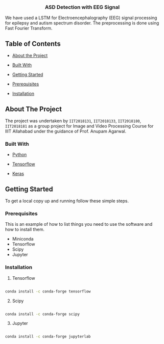 
  


<br />

<p  align="center">


 
<h3  align="center">ASD Detection with EEG Signal</h3>

  

<p  align="center">

We have used a LSTM for Electroencephalography (EEG) signal processing for epilepsy and autism spectrum disorder. The preprocessing is done using Fast Fourier Transform.


</p>

</p>

  
  
  
## Table of Contents

  

* [About the Project](#about-the-project)

* [Built With](#built-with)

* [Getting Started](#getting-started)

* [Prerequisites](#prerequisites)

* [Installation](#installation)
  
  
  

## About The Project

  The project was undertaken by 
`IIT2018131`, `IIT2018133`, `IIT2018180`, `IIT2018181`
as a group project for Image and Video Processing Course for IIIT Allahabad under the guidance of Prof. Anupam Agarwal.

  
  

### Built With

  

* [Python]()

* [Tensorflow]()

* [Keras]()

  
  
  

<!-- GETTING STARTED -->

## Getting Started

  

To get a local copy up and running follow these simple steps.

  

### Prerequisites

  

This is an example of how to list things you need to use the software and how to install them.

* Miniconda
* Tensorflow
* Scipy
* Jupyter
  

### Installation

  

1. Tensorflow
```sh

conda install -c conda-forge tensorflow

```

2. Scipy

```sh

conda install -c conda-forge scipy

```

3. Jupyter

```sh

conda install -c conda-forge jupyterlab

```

  
  
  
